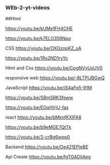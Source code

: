 ### WEb-2-yt-videos
##Html

https://youtu.be/kUMe1FH4CHE

https://youtu.be/k7ELO356Npo

CSS
https://youtu.be/OXGznpKZ_sA

https://youtu.be/1Rs2ND1ryYc

Html and Css
https://youtu.be/CpgNVyUxUV0

responsive web
https://youtu.be/-8LTPIJBGwQ



JavaScript
https://youtu.be/jS4aFq5-91M

https://youtu.be/SBmSRK3feww

https://youtu.be/EGqHVjU-fas

react
https://youtu.be/bMknfKXIFA8

https://youtu.be/b9eMGE7QtTk

https://youtu.be/2-crBg6wpp0

Backend
https://youtu.be/Oe421EPjeBE

Api Create
https://youtu.be/fgTGADljAeg






